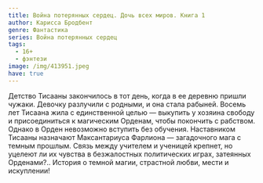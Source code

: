 ```yaml
---
title: Война потерянных сердец. Дочь всех миров. Книга 1
author: Карисса Бродбент
genre: Фантастика
series: Война потерянных сердец
tags:
  - 16+
  - фэнтези
image: /img/413951.jpeg
have: true
---
```

Детство Тисааны закончилось в тот день, когда в ее деревню пришли чужаки. Девочку разлучили с родными, и она стала рабыней. Восемь лет Тисаана жила с единственной целью — выкупить у хозяина свободу и присоединиться к магическим Орденам, чтобы покончить с рабством. Однако в Орден невозможно вступить без обучения. Наставником Тисааны назначают Максантариуса Фарлиона — загадочного мага с темным прошлым. Связь между учителем и ученицей крепнет, но уцелеют ли их чувства в безжалостных политических играх, затеянных Орденами?.. История о темной магии, страстной любви, мести и искуплении!